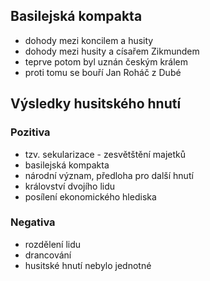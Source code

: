 ## Basilejská kompakta
- dohody mezi koncilem a husity
- dohody mezi husity a císařem Zikmundem
- teprve potom byl uznán českým králem
- proti tomu se bouří Jan Roháč z Dubé

## Výsledky husitského hnutí
### Pozitiva
- tzv. sekularizace - zesvětštění majetků
- basilejská kompakta
- národní význam, předloha pro další hnutí
- království dvojího lidu
- posílení ekonomického hlediska
### Negativa
- rozdělení lidu
- drancování
- husitské hnutí nebylo jednotné